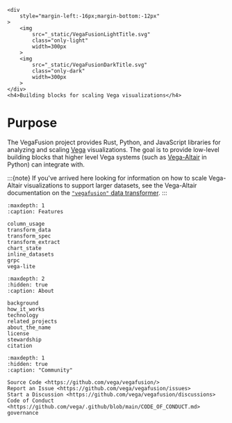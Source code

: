 ```{raw} html
<div
    style="margin-left:-16px;margin-bottom:-12px"
>
    <img
        src="_static/VegaFusionLightTitle.svg"
        class="only-light"
        width=300px
    >
    <img
        src="_static/VegaFusionDarkTitle.svg"
        class="only-dark"
        width=300px
    >
</div>
<h4>Building blocks for scaling Vega visualizations</h4>
```

# Purpose

The VegaFusion project provides Rust, Python, and JavaScript libraries for analyzing and scaling [Vega](https://vega.github.io/vega/) visualizations. The goal is to provide low-level building blocks that higher level Vega systems (such as [Vega-Altair](https://altair-viz.github.io/) in Python) can integrate with.

:::{note}
If you've arrived here looking for information on how to scale Vega-Altair visualizations to support larger datasets, see the Vega-Altair documentation on the [`"vegafusion"` data transformer](https://altair-viz.github.io/user_guide/large_datasets.html#vegafusion-data-transformer).
:::

```{toctree}
:maxdepth: 1
:caption: Features

column_usage
transform_data
transform_spec
transform_extract
chart_state
inline_datasets
grpc
vega-lite
```

```{toctree}
:maxdepth: 2
:hidden: true
:caption: About

background
how_it_works
technology
related_projects
about_the_name
license
stewardship
citation
```

```{toctree}
:maxdepth: 1
:hidden: true
:caption: "Community"

Source Code <https://github.com/vega/vegafusion/>
Report an Issue <https://github.com/vega/vegafusion/issues>
Start a Discussion <https://github.com/vega/vegafusion/discussions>
Code of Conduct <https://github.com/vega/.github/blob/main/CODE_OF_CONDUCT.md>
governance
```
